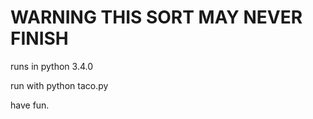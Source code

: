 WARNING THIS SORT MAY NEVER FINISH 
==================================

runs in python 3.4.0

run with python taco.py

have fun.
